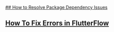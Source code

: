 
[## How to Resolve Package Dependency Issues](https://www.youtube.com/watch?v=8Y1uyCC_dXE)


## [How To Fix Errors in FlutterFlow](https://www.youtube.com/watch?v=0davpYtrt34)